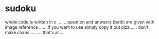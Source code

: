 # sudoku
whole code is written in c .......
question and anwsers (both) are given with image reference ......
if you want to use simply copy it but plzz...... 
don't make chaos .........
that's all....
